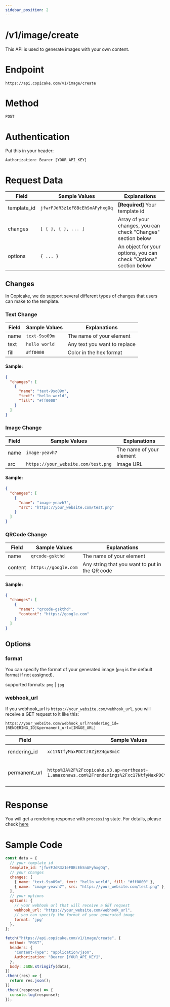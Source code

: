 ```yaml
---
sidebar_position: 2
---
```


# /v1/image/create

This API is used to generate images with your own content.

# Endpoint

`https://api.copicake.com/v1/image/create`

# Method

`POST`

# Authentication

Put this in your header:

```
Authorization: Bearer [YOUR_API_KEY]
```

# Request Data

| Field       | Sample Values                  | Explanations                                                      |
| ----------- | ------------------------------ | ----------------------------------------------------------------- |
| template_id | `jfwrFJdR3z1eF8BcEhSnAFyhxgOq` | **[Required]** Your template id                                   |
| changes     | `[ { }, { }, ... ]`            | Array of your changes, you can check "Changes" section below      |
| options     | `{ ... }`                      | An object for your options, you can check "Options" section below |

## Changes

In Copicake, we do support several different types of changes that users can make to the template.

### Text Change

| Field | Sample Values | Explanations                 |
| ----- | ------------- | ---------------------------- |
| name  | `text-9so09m` | The name of your element     |
| text  | `hello world` | Any text you want to replace |
| fill  | `#ff0000`     | Color in the hex format      |

#### Sample:

```json
{
  "changes": [
    {
      "name": "text-9so09m",
      "text": "hello world",
      "fill": "#ff0000"
    }
  ]
}
```

### Image Change

| Field | Sample Values                       | Explanations             |
| ----- | ----------------------------------- | ------------------------ |
| name  | `image-yeavh7`                      | The name of your element |
| src   | `https://your_website.com/test.png` | Image URL                |

#### Sample:

```json
{
  "changes": [
    {
      "name": "image-yeavh7",
      "src": "https://your_website.com/test.png"
    }
  ]
}
```

### QRCode Change

| Field   | Sample Values        | Explanations                                   |
| ------- | -------------------- | ---------------------------------------------- |
| name    | `qrcode-gskthd`      | The name of your element                       |
| content | `https://google.com` | Any string that you want to put in the QR code |

#### Sample:

```json
{
  "changes": [
    {
      "name": "qrcode-gskthd",
      "content": "https://google.com"
    }
  ]
}
```

## Options

### format

You can specify the format of your generated image (`png` is the default format if not assigned).

supported formats: `png` | `jpg`

### webhook_url

If you webhook_url is `https://your_website.com/webhook_url`, you will receive a GET request to it like this:

`https://your_website.com/webhook_url?rendering_id=[RENDERING_ID]&permanent_url=[IMAGE_URL]`

| Field         | Sample Values                                                                                            | Explanations                       |
| ------------- | -------------------------------------------------------------------------------------------------------- | ---------------------------------- |
| rendering_id  | `xc17NtfyMaxPDCtz0ZjEZ4guBmiC`                                                                           | Your rendering id                  |
| permanent_url | `https%3A%2F%2Fcopicake.s3.ap-northeast-1.amazonaws.com%2Frenderings%2Fxc17NtfyMaxPDCtz0ZjEZ4guBmiC.png` | encoded url to your rendered image |


# Response

You will get a rendering response with `processing` state. For details, please check [here](/api/rendering)

# Sample Code

```js
const data = {
  // your template id
  template_id: "jfwrFJdR3z1eF8BcEhSnAFyhxgOq",
  // your changes
  changes: [
    { name: "text-9so09m", text: "hello world", fill: "#ff0000" },
    { name: "image-yeavh7", src: "https://your_website.com/test.png" },
  ],
  // your options
  options: {
    // your webhook url that will receive a GET request
    webhook_url: "https://your_website.com/webhook_url",
    // you can specify the format of your generated image
    format: 'jpg'
  },
};
```

<!-- prettier-ignore -->
```js
fetch("https://api.copicake.com/v1/image/create", {
  method: "POST",
  headers: {
    "Content-Type": "application/json",
    Authorization: "Bearer [YOUR_API_KEY]",
  },
  body: JSON.stringify(data),
})
.then((res) => {
  return res.json();
})
.then((response) => {
  console.log(response);
});
```
